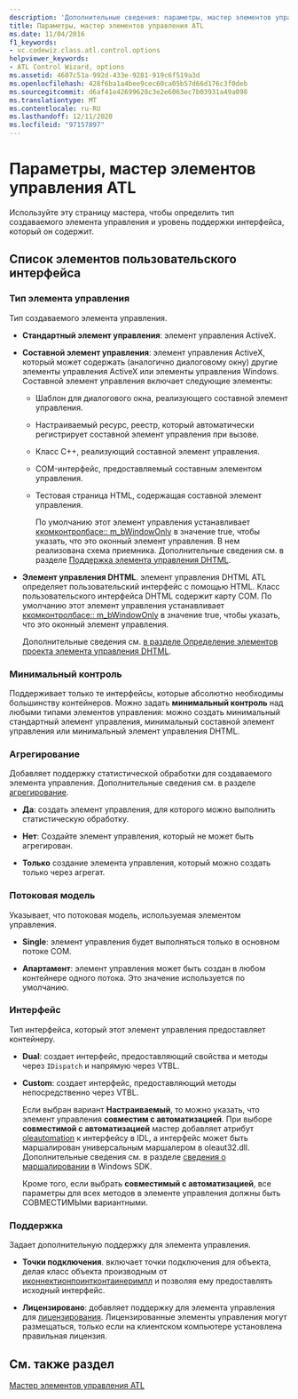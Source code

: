 ```yaml
---
description: 'Дополнительные сведения: параметры, мастер элементов управления ATL'
title: Параметры, мастер элементов управления ATL
ms.date: 11/04/2016
f1_keywords:
- vc.codewiz.class.atl.control.options
helpviewer_keywords:
- ATL Control Wizard, options
ms.assetid: 4607c51a-992d-433e-9281-919c6f519a3d
ms.openlocfilehash: 428f6ba1a4bee9cec60ca05b57d66d176c3f0deb
ms.sourcegitcommit: d6af41e42699628c3e2e6063ec7b03931a49a098
ms.translationtype: MT
ms.contentlocale: ru-RU
ms.lasthandoff: 12/11/2020
ms.locfileid: "97157897"
---
```

# <a name="options-atl-control-wizard"></a>Параметры, мастер элементов управления ATL

Используйте эту страницу мастера, чтобы определить тип создаваемого элемента управления и уровень поддержки интерфейса, который он содержит.

## <a name="uielement-list"></a>Список элементов пользовательского интерфейса

### <a name="control-type"></a>Тип элемента управления

Тип создаваемого элемента управления.

- **Стандартный элемент управления**: элемент управления ActiveX.

- **Составной элемент управления**: элемент управления ActiveX, который может содержать (аналогично диалоговому окну) другие элементы управления ActiveX или элементы управления Windows. Составной элемент управления включает следующие элементы:

  - Шаблон для диалогового окна, реализующего составной элемент управления.

  - Настраиваемый ресурс, реестр, который автоматически регистрирует составной элемент управления при вызове.

  - Класс C++, реализующий составной элемент управления.

  - COM-интерфейс, предоставляемый составным элементом управления.

  - Тестовая страница HTML, содержащая составной элемент управления.

    По умолчанию этот элемент управления устанавливает [ккомконтролбасе:: m_bWindowOnly](../../atl/reference/ccomcontrolbase-class.md#m_bwindowonly) в значение true, чтобы указать, что это оконный элемент управления. В нем реализована схема приемника. Дополнительные сведения см. в разделе [Поддержка элемента управления DHTML](../../atl/atl-support-for-dhtml-controls.md).

- **Элемент управления DHTML**. элемент управления DHTML ATL определяет пользовательский интерфейс с помощью HTML. Класс пользовательского интерфейса DHTML содержит карту COM. По умолчанию этот элемент управления устанавливает [ккомконтролбасе:: m_bWindowOnly](../../atl/reference/ccomcontrolbase-class.md#m_bwindowonly) в значение true, чтобы указать, что это оконный элемент управления.

   Дополнительные сведения см. [в разделе Определение элементов проекта элемента управления DHTML](../../atl/identifying-the-elements-of-the-dhtml-control-project.md).

### <a name="minimal-control"></a>Минимальный контроль

Поддерживает только те интерфейсы, которые абсолютно необходимы большинству контейнеров. Можно задать **минимальный контроль** над любыми типами элементов управления: можно создать минимальный стандартный элемент управления, минимальный составной элемент управления или минимальный элемент управления DHTML.

### <a name="aggregation"></a>Агрегирование

Добавляет поддержку статистической обработки для создаваемого элемента управления. Дополнительные сведения см. в разделе [агрегирование](../../atl/aggregation.md).

- **Да**: создать элемент управления, для которого можно выполнить статистическую обработку.

- **Нет**: Создайте элемент управления, который не может быть агрегирован.

- **Только** создание элемента управления, который можно создать только через агрегат.

### <a name="threading-model"></a>Потоковая модель

Указывает, что потоковая модель, используемая элементом управления.

- **Single**: элемент управления будет выполняться только в основном потоке COM.

- **Апартамент**: элемент управления может быть создан в любом контейнере одного потока. Это значение используется по умолчанию.

### <a name="interface"></a>Интерфейс

Тип интерфейса, который этот элемент управления предоставляет контейнеру.

- **Dual**: создает интерфейс, предоставляющий свойства и методы через `IDispatch` и напрямую через VTBL.

- **Custom**: создает интерфейс, предоставляющий методы непосредственно через VTBL.

   Если выбран вариант **Настраиваемый**, то можно указать, что элемент управления **совместим с автоматизацией**. При выборе **совместимой с автоматизацией** мастер добавляет атрибут [oleautomation](../../windows/attributes/oleautomation.md) к интерфейсу в IDL, а интерфейс может быть маршалирован универсальным маршалером в oleaut32.dll. Дополнительные сведения см. в разделе [сведения о маршалировании](/windows/win32/com/marshaling-details) в Windows SDK.

   Кроме того, если выбрать **совместимый с автоматизацией**, все параметры для всех методов в элементе управления должны быть СОВМЕСТИМЫми вариантными.

### <a name="support"></a>Поддержка

Задает дополнительную поддержку для элемента управления.

- **Точки подключения**. включает точки подключения для объекта, делая класс объекта производным от [иконнектионпоинтконтаинеримпл](../../atl/reference/iconnectionpointcontainerimpl-class.md) и позволяя ему предоставлять исходный интерфейс.

- **Лицензировано**: добавляет поддержку для элемента управления для [лицензирования](/windows/win32/com/licensing). Лицензированные элементы управления могут размещаться, только если на клиентском компьютере установлена правильная лицензия.

## <a name="see-also"></a>См. также раздел

[Мастер элементов управления ATL](../../atl/reference/atl-control-wizard.md)
